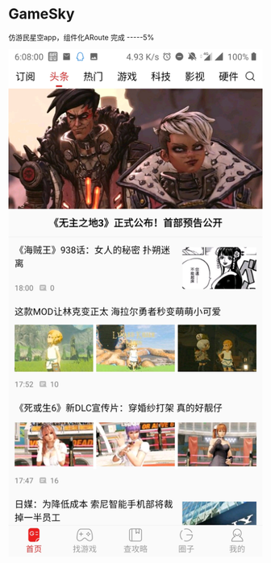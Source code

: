 # GameSky
仿游民星空app，组件化ARoute
完成  -----5%

![Alt text](https://github.com/kagurasansan/GameSky/blob/master/pic/Screenshot_20190329-180800.jpg)